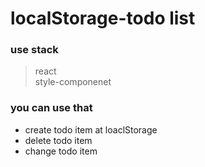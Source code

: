 # localStorage-todo list


### use stack 
> react  
> style-componenet  

### you can use that
* create todo item at loaclStorage 
* delete todo item
* change todo item
